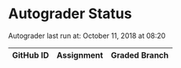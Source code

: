 # Autograder Status
Autograder last run at: October 11, 2018 at 08:20

| GitHub ID | Assignment | Graded Branch |
|-----------|------------|---------------|
